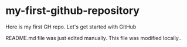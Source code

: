 # my-first-github-repository
Here is my first GH repo. Let's get started with GitHub

README.md file was just edited manually. This file was modified locally..
